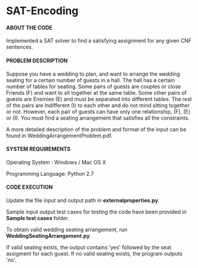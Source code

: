 # SAT-Encoding

#### ABOUT THE CODE

Implemented a SAT solver to find a satisfying assignment for any given CNF sentences.

#### PROBLEM DESCRIPTION

Suppose you have a wedding to plan, and want to arrange the wedding seating for a certain
number of guests in a hall. The hall has a certain number of tables for seating. Some pairs of
guests are couples or close Friends (F) and want to sit together at the same table. Some other
pairs of guests are Enemies (E) and must be separated into different tables. The rest of the pairs
are Indifferent (I) to each other and do not mind sitting together or not. However, each pair of
guests can have only one relationship, (F), (E) or (I). You must find a seating arrangement that
satisfies all the constraints.

A more detailed description of the problem and format of the input can be found in WeddingArrangementProblem.pdf.

#### SYSTEM REQUIREMENTS

Operating System : Windows / Mac OS X

Programming Language: Python 2.7

#### CODE EXECUTION

Update the file input and output path in **externalproperties.py**. 

Sample input output test cases for testing the code have been provided in **Sample test cases** folder.

To obtain valid wedding seating arrangement, run **WeddingSeatingArrangement.py**.

If valid seating exists, the output contains 'yes' followed by the seat assigment for each guest. If no valid seating exists, the program outputs 'no'. 

